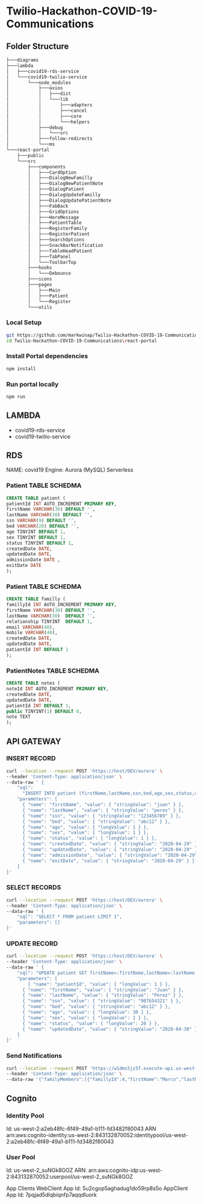 # Twilio-Hackathon-COVID-19-Communications

## Folder Structure

```sh
├───diagrams
├───lambda
│   ├───covid19-rds-service
│   └───covid19-twilio-service
│       └───node_modules
│           ├───axios
│           │   ├───dist
│           │   └───lib
│           │       ├───adapters
│           │       ├───cancel
│           │       ├───core
│           │       └───helpers
│           ├───debug
│           │   └───src
│           ├───follow-redirects
│           └───ms
└───react-portal
    ├───public
    └───src
        ├───components
        │   ├───CardOption
        │   ├───DialogNewFamilly
        │   ├───DialogNewPatientNote
        │   ├───DialogPatient
        │   ├───DialogUpdateFamilly
        │   ├───DialogUpdatePatientNote
        │   ├───FabBack
        │   ├───GridOptions
        │   ├───HeroMessage
        │   ├───PatientTable
        │   ├───RegisterFamily
        │   ├───RegisterPatient
        │   ├───SearchOptions
        │   ├───SnackBarNotification
        │   ├───TableHeadPatient
        │   ├───TabPanel
        │   └───ToolbarTop
        ├───hooks
        │   └───Debounce
        ├───icons
        ├───pages
        │   ├───Main
        │   ├───Patient
        │   └───Register
        └───utils
```

### Local Setup

```sh
git https://github.com/markwinap/Twilio-Hackathon-COVID-19-Communications.git
cd Twilio-Hackathon-COVID-19-Communications\react-portal
```

### Install Portal dependencies

```sh
npm install
```

### Run portal locally

```sh
npm run
```

## LAMBDA

- covid19-rds-service
- covid19-twilio-service

## RDS

NAME: covid19
Engine: Aurora (MySQL) Serverless

### Patient TABLE SCHEDMA

```sql
CREATE TABLE patient (
patientId INT AUTO_INCREMENT PRIMARY KEY,
firstName VARCHAR(30) DEFAULT '',
lastName VARCHAR(30) DEFAULT '',
ssn VARCHAR(9) DEFAULT '',
bed VARCHAR(20) DEFAULT '',
age TINYINT DEFAULT 1,
sex TINYINT DEFAULT 1,
status TINYINT DEFAULT 1,
createdDate DATE,
updatedDate DATE,
admissionDate DATE ,
exitDate DATE
);
```

### Patient TABLE SCHEDMA

```sql
CREATE TABLE familly (
famillyId INT AUTO_INCREMENT PRIMARY KEY,
firstName VARCHAR(30) DEFAULT '',
lastName VARCHAR(30)  DEFAULT '',
relationship TINYINT  DEFAULT 1,
email VARCHAR(40),
mobile VARCHAR(40),
createdDate DATE,
updatedDate DATE,
patientId INT DEFAULT 1
);
```

### PatientNotes TABLE SCHEDMA

```sql
CREATE TABLE notes (
noteId INT AUTO_INCREMENT PRIMARY KEY,
createdDate DATE,
updatedDate DATE,
patientId INT DEFAULT 1,
public TINYINT(1) DEFAULT 0,
note TEXT
);
```

## API GATEWAY

### INSERT RECORD

```sh
curl --location --request POST 'https://host/DEV/aurora' \
--header 'Content-Type: application/json' \
--data-raw ' {
    "sql":
      "INSERT INTO patient (firstName,lastName,ssn,bed,age,sex,status,createdDate,updatedDate,admissionDate,exitDate) values (:firstName,:lastName,:ssn,:bed,:age,:sex,:status,:createdDate,:updatedDate,:admissionDate,:exitDate)",
    "parameters": [
      { "name": "firstName", "value": { "stringValue": "juan" } },
      { "name": "lastName", "value": { "stringValue": "perez" } },
      { "name": "ssn", "value": { "stringValue": "123456789" } },
      { "name": "bed", "value": { "stringValue": "abc12" } },
      { "name": "age", "value": { "longValue": 1 } },
      { "name": "sex", "value": { "longValue": 1 } },
      { "name": "status", "value": { "longValue": 1 } },
      { "name": "createdDate", "value": { "stringValue": "2020-04-29" } },
      { "name": "updatedDate", "value": { "stringValue": "2020-04-29" } },
      { "name": "admissionDate", "value": { "stringValue": "2020-04-29" } },
      { "name": "exitDate", "value": { "stringValue": "2020-04-29" } }
    ]
}'
```

### SELECT RECORDS

```sh
curl --location --request POST 'https://host/DEV/aurora' \
--header 'Content-Type: application/json' \
--data-raw ' {
    "sql": "SELECT * FROM patient LIMIT 1",
    "parameters": []
}'
```

### UPDATE RECORD

```sh
curl --location --request POST 'https://host/DEV/aurora' \
--header 'Content-Type: application/json' \
--data-raw ' {
    "sql": "UPDATE patient SET firstName=:firstName,lastName=:lastName,ssn=:ssn,bed=:bed,age=:age,sex=:sex,status=:status,updatedDate=:updatedDate WHERE patientId = :patientId",
    "parameters": [
    	{ "name": "patientId", "value": { "longValue": 1 } },
      { "name": "firstName", "value": { "stringValue": "Juan" } },
      { "name": "lastName", "value": { "stringValue": "Perez" } },
      { "name": "ssn", "value": { "stringValue": "987654321" } },
      { "name": "bed", "value": { "stringValue": "abc12" } },
      { "name": "age", "value": { "longValue": 30 } },
      { "name": "sex", "value": { "longValue": 1 } },
      { "name": "status", "value": { "longValue": 20 } },
      { "name": "updatedDate", "value": { "stringValue": "2020-04-30" } }
    ]
}'
```

### Send Notifications

```sh
curl --location --request POST 'https://w1dms5jz5f.execute-api.us-west-2.amazonaws.com/DEV/twilio' \
--header 'Content-Type: application/json' \
--data-raw '{"familyMembers":[{"famillyId":4,"firstName":"Marco","lastName":"Martinez","relationship":1,"email":"markwinap@gmail.com","mobile":"","createdDate":"2020-05-01","updatedDate":"2020-05-01","patientId":4},{"famillyId":5,"firstName":"oswaldo","lastName":"Martinnez","relationship":1,"email":"","mobile":"","createdDate":"2020-05-01","updatedDate":"2020-05-01","patientId":4},{"famillyId":6,"firstName":"Simple","lastName":"test","relationship":3,"email":"test@test.com","mobile":"+524494382517","createdDate":"2020-05-01","updatedDate":"2020-05-01","patientId":4}],"selectedPatient":{"patientId":4,"firstName":"Chucho","lastName":"Gonzalez","name":"Chucho Gonzalez","ssn":"4561","bed":"TTT3","age":20,"sex":0,"status":1,"createdDate":"2020-04-29","updatedDate":"2020-04-30","admissionDate":"2020-04-29","exitDate":"2020-04-29"},"note":"Patient is feeling a lot better"}'
```

## Cognito

### Identity Pool

Id:
us-west-2:a2eb48fc-6f49-49a1-b111-fd3482f80043
ARN
arn:aws:cognito-identity:us-west-2:843132870052:identitypool/us-west-2:a2eb48fc-6f49-49a1-b111-fd3482f80043

### User Pool

Id:
us-west-2_suNGk8GOZ
ARN:
arn:aws:cognito-idp:us-west-2:843132870052:userpool/us-west-2_suNGk8GOZ

App Clients
WebClient
App Id:
5u2cgop5aghadug1do59rp8s5o
AppClient
App Id:
7pqjad5dlqbiqnfp7aqqdluork
